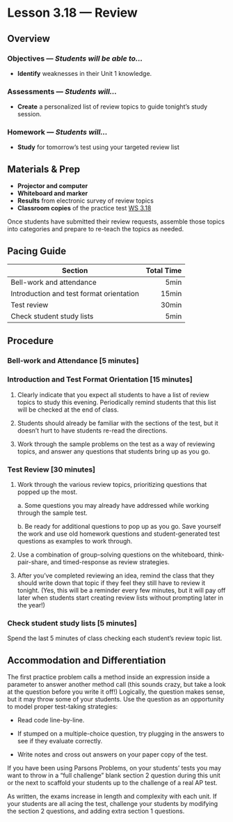 Lesson 3.18 — Review
====================================================================================================

Overview
--------
### Objectives — _Students will be able to…_
- **Identify** weaknesses in their Unit 1 knowledge.

### Assessments — _Students will…_
- **Create** a personalized list of review topics to guide tonight’s study session.

### Homework — _Students will…_
- **Study** for tomorrow’s test using your targeted review list


Materials & Prep
----------------
- **Projector and computer**
- **Whiteboard and marker**
- **Results** from electronic survey of review topics
- **Classroom copies** of the practice test [WS 3.18]

Once students have submitted their review requests, assemble those topics into categories and
prepare to re-teach the topics as needed.


Pacing Guide
------------
| Section                                  | Total Time |
|------------------------------------------|-----------:|
| Bell-work and attendance                 |       5min |
| Introduction and test format orientation |      15min |
| Test review                              |      30min |
| Check student study lists                |       5min |


Procedure
---------

### Bell-work and Attendance \[5 minutes\]

### Introduction and Test Format Orientation \[15 minutes\]

1. Clearly indicate that you expect all students to have a list of review topics to study this
   evening. Periodically remind students that this list will be checked at the end of class.

2. Students should already be familiar with the sections of the test, but it doesn’t hurt to have
   students re-read the directions.

3. Work through the sample problems on the test as a way of reviewing topics, and answer any
   questions that students bring up as you go.

### Test Review \[30 minutes\]

1. Work through the various review topics, prioritizing questions that popped up the most.

   a. Some questions you may already have addressed while working through the sample test.

   b. Be ready for additional questions to pop up as you go. Save yourself the work and use old
      homework questions and student-generated test questions as examples to work through.

2. Use a combination of group-solving questions on the whiteboard, think-pair-share, and
   timed-response as review strategies.

3. After you’ve completed reviewing an idea, remind the class that they should write down that topic
   if they feel they still have to review it tonight. (Yes, this will be a reminder every few
   minutes, but it will pay off later when students start creating review lists without prompting
   later in the year!)

### Check student study lists \[5 minutes\]
Spend the last 5 minutes of class checking each student’s review topic list.


Accommodation and Differentiation
---------------------------------
The first practice problem calls a method inside an expression inside a parameter to answer another
method call (this sounds crazy, but take a look at the question before you write it off!) Logically,
the question makes sense, but it may throw some of your students. Use the question as an opportunity
to model proper test-taking strategies:

- Read code line-by-line.

- If stumped on a multiple-choice question, try plugging in the answers to see if they evaluate
  correctly.

- Write notes and cross out answers on your paper copy of the test.

If you have been using Parsons Problems, on your students’ tests you may want to throw in a “full
challenge” blank section 2 question during this unit or the next to scaffold your students up to the
challenge of a real AP test.

As written, the exams increase in length and complexity with each unit. If your students are all
acing the test, challenge your students by modifying the section 2 questions, and adding extra
section 1 questions.

[WS 3.18]:  https://raw.githubusercontent.com/TEALSK12/apcsa/master/curriculum/Unit3/WS%203.18.docx
